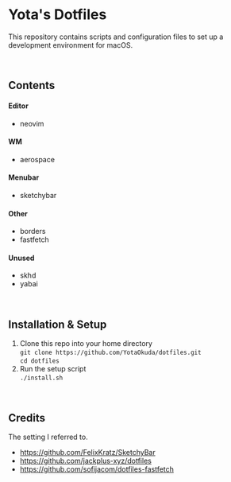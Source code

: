 # Yota's Dotfiles
This repository contains scripts and configuration files to set up a development environment for macOS.

<br>

## Contents
#### Editor  
  - neovim
#### WM  
  - aerospace
#### Menubar  
  - sketchybar
#### Other  
  - borders  
  - fastfetch
#### Unused  
  - skhd  
  - yabai

<br>

## Installation & Setup
1. Clone this repo into your home directory  
   `git clone https://github.com/YotaOkuda/dotfiles.git`  
   `cd dotfiles`
2. Run the setup script  
   `./install.sh`

<br>

## Credits
The setting I referred to.

- https://github.com/FelixKratz/SketchyBar
- https://github.com/jackplus-xyz/dotfiles
- https://github.com/sofijacom/dotfiles-fastfetch
